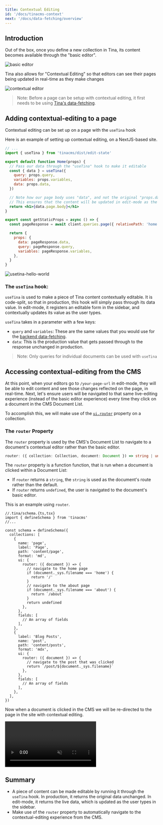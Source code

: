 ```yaml
---
title: Contextual Editing
id: '/docs/tinacms-context'
next: '/docs/data-fetching/overview'
---
```


## Introduction

Out of the box, once you define a new collection in Tina, its content becomes available through the "basic editor".

![basic editor](https://res.cloudinary.com/forestry-demo/image/upload/v1647455231/tina-io/docs/basic-editor.png)

Tina also allows for "Contextual Editing" so that editors can see their pages being updated in real-time as they make changes

![contextual editor](https://res.cloudinary.com/forestry-demo/image/upload/v1647455231/tina-io/docs/contextual-editing.png)

> Note: Before a page can be setup with contextual editing, it first needs to be using [Tina's data-fetching](/docs/features/data-fetching/).

## Adding contextual-editing to a page

Contextual editing can be set up on a page with the `useTina` hook

Here is an example of setting up contextual editing, on a NextJS-based site.

```jsx
// ...
import { useTina } from 'tinacms/dist/edit-state'

export default function Home(props) {
  // Pass our data through the "useTina" hook to make it editable
  const { data } = useTina({
    query: props.query,
    variables: props.variables,
    data: props.data,
  })

  // Note how our page body uses "data", and not the original "props.data".
  // This ensures that the content will be updated in edit-mode as the user types
  return <h1>{data.page.body}</h1>
}

export const getStaticProps = async () => {
  const pageResponse = await client.queries.page({ relativePath: 'home.mdx' })

  return {
    props: {
      data: pageResponse.data,
      query: pageResponse.query,
      variables: pageResponse.variables,
    },
  }
}
```

![usetina-hello-world](https://res.cloudinary.com/forestry-demo/image/upload/q_32/v1643294947/tina-io/hello-world.png)

### The `useTina` hook:

`useTina` is used to make a piece of Tina content contextually editable. It is code-split, so that in production, this hook will simply pass through its data value. In edit-mode, it registers an editable form in the sidebar, and contextually updates its value as the user types.

`useTina` takes in a parameter with a few keys:

- `query` and `variables`: These are the same values that you would use for the [backend data-fetching](/docs/features/data-fetching/).
- `data`: This is the production value that gets passed through to the response unchanged in production.

> Note: Only queries for individual documents can be used with `useTina`

## Accessing contextual-editing from the CMS

At this point, when your editors go to `/your-page-url` in edit-mode, they will be able to edit content and see those changes reflected on the page, in real-time. Next, let's ensure users will be navigated to that same live-editing experience (instead of the basic editor experience) every time they click on a document in the CMS Document List.

To accomplish this, we will make use of the [`ui.router`](/docs/reference/collections/#definition) property on a collection.

### The `router` Property

The `router` property is used by the CMS's Document List to navigate to a document's contextual editor rather than the basic editor.

```ts
router: ({ collection: Collection, document: Document }) => string | undefined
```

The `router` property is a function function, that is run when a document is clicked within a Document List:

- If `router` returns a `string`, the `string` is used as the document's route rather than the default.
- If `router` returns `undefined`, the user is navigated to the document's basic editor.

This is an example using `router`.

```tsx
//.tina/schema.{ts,tsx}
import { defineSchema } from 'tinacms'
//...

const schema = defineSchema({
  collections: [
    {
      name: 'page',
      label: 'Page',
      path: 'content/page',
      format: 'md',
      ui: {
        router: ({ document }) => {
          // navigate to the home page
          if (document._sys.filename === 'home') {
            return '/'
          }
          // navigate to the about page
          if (document._sys.filename === 'about') {
            return `/about`
          }
          return undefined
        },
      },
      fields: [
        // An array of fields
      ],
    },
    {
      label: 'Blog Posts',
      name: 'post',
      path: 'content/posts',
      format: 'mdx',
      ui: {
        router: ({ document }) => {
          // navigate to the post that was clicked
          return `/post/${document._sys.filename}`
        },
      },
      fields: [
        // An array of fields
      ],
    },
  ],
})
```

Now when a document is clicked in the CMS we will be re-directed to the page in the site with contextual editing.

<video
className="video"
autoPlay="true"
loop
muted
playsInline><source
          src="https://res.cloudinary.com/forestry-demo/video/upload/q_100,h_584/e_accelerate:-20/v1655919318/tina-io/docs/RoutMapperVid.webm"
          type="video/webm"
        /><source
src="https://res.cloudinary.com/forestry-demo/video/upload/q_80,h_584/e_accelerate:-20/v1655919318/tina-io/docs/RoutMapperVid.mp4"
type="video/mp4"
/>
</video>

## Summary

- A piece of content can be made editable by running it through the `useTina` hook. In production, it returns the original data unchanged. In edit-mode, it returns the live data, which is updated as the user types in the sidebar.
- Make use of the `router` property to automatically navigate to the contextual-editing experience from the CMS.
